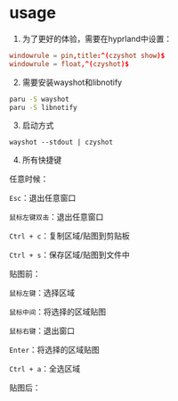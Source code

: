 # usage

1. 为了更好的体验，需要在hyprland中设置：

```conf
windowrule = pin,title:^(czyshot show)$
windowrule = float,^(czyshot)$
```

2. 需要安装wayshot和libnotify

```bash
paru -S wayshot
paru -S libnotify
```

3. 启动方式

`wayshot --stdout | czyshot`

4. 所有快捷键
 
任意时候：

`Esc`：退出任意窗口

`鼠标左键双击`：退出任意窗口

`Ctrl + c`：复制区域/贴图到剪贴板

`Ctrl + s`：保存区域/贴图到文件中

贴图前：

`鼠标左键`：选择区域

`鼠标中间`：将选择的区域贴图

`鼠标右键`：退出窗口

`Enter`：将选择的区域贴图

`Ctrl + a`：全选区域

贴图后：

